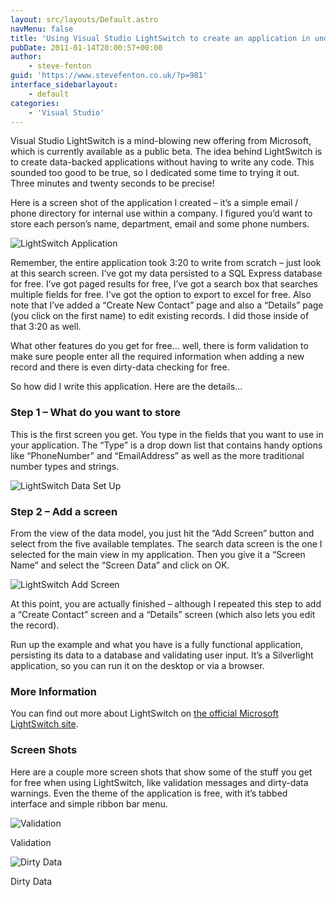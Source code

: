```yaml
---
layout: src/layouts/Default.astro
navMenu: false
title: 'Using Visual Studio LightSwitch to create an application in under four minutes'
pubDate: 2011-01-14T20:00:57+00:00
author:
    - steve-fenton
guid: 'https://www.stevefenton.co.uk/?p=981'
interface_sidebarlayout:
    - default
categories:
    - 'Visual Studio'
---
```


Visual Studio LightSwitch is a mind-blowing new offering from Microsoft, which is currently available as a public beta. The idea behind LightSwitch is to create data-backed applications without having to write any code. This sounded too good to be true, so I dedicated some time to trying it out. Three minutes and twenty seconds to be precise!

Here is a screen shot of the application I created – it’s a simple email / phone directory for internal use within a company. I figured you’d want to store each person’s name, department, email and some phone numbers.

![LightSwitch Application](https://www.stevefenton.co.uk/wp-content/uploads/2015/07/application.png)

Remember, the entire application took 3:20 to write from scratch – just look at this search screen. I’ve got my data persisted to a SQL Express database for free. I’ve got paged results for free, I’ve got a search box that searches multiple fields for free. I’ve got the option to export to excel for free. Also note that I’ve added a “Create New Contact” page and also a “Details” page (you click on the first name) to edit existing records. I did those inside of that 3:20 as well.

What other features do you get for free… well, there is form validation to make sure people enter all the required information when adding a new record and there is even dirty-data checking for free.

So how did I write this application. Here are the details…

### Step 1 – What do you want to store

This is the first screen you get. You type in the fields that you want to use in your application. The “Type” is a drop down list that contains handy options like “PhoneNumber” and “EmailAddress” as well as the more traditional number types and strings.

![LightSwitch Data Set Up](https://www.stevefenton.co.uk/wp-content/uploads/2015/07/data.png)

### Step 2 – Add a screen

From the view of the data model, you just hit the “Add Screen” button and select from the five available templates. The search data screen is the one I selected for the main view in my application. Then you give it a “Screen Name” and select the “Screen Data” and click on OK.

![LightSwitch Add Screen](https://www.stevefenton.co.uk/wp-content/uploads/2015/07/selecttemplate.png)

At this point, you are actually finished – although I repeated this step to add a “Create Contact” screen and a “Details” screen (which also lets you edit the record).

Run up the example and what you have is a fully functional application, persisting its data to a database and validating user input. It’s a Silverlight application, so you can run it on the desktop or via a browser.

### More Information

You can find out more about LightSwitch on [the official Microsoft LightSwitch site](http://www.microsoft.com/visualstudio/en-us/lightswitch).

### Screen Shots

Here are a couple more screen shots that show some of the stuff you get for free when using LightSwitch, like validation messages and dirty-data warnings. Even the theme of the application is free, with it’s tabbed interface and simple ribbon bar menu.

![Validation](https://www.stevefenton.co.uk/wp-content/uploads/2015/07/validation.png)

Validation

![Dirty Data](https://www.stevefenton.co.uk/wp-content/uploads/2015/07/dirtydata.png)

Dirty Data